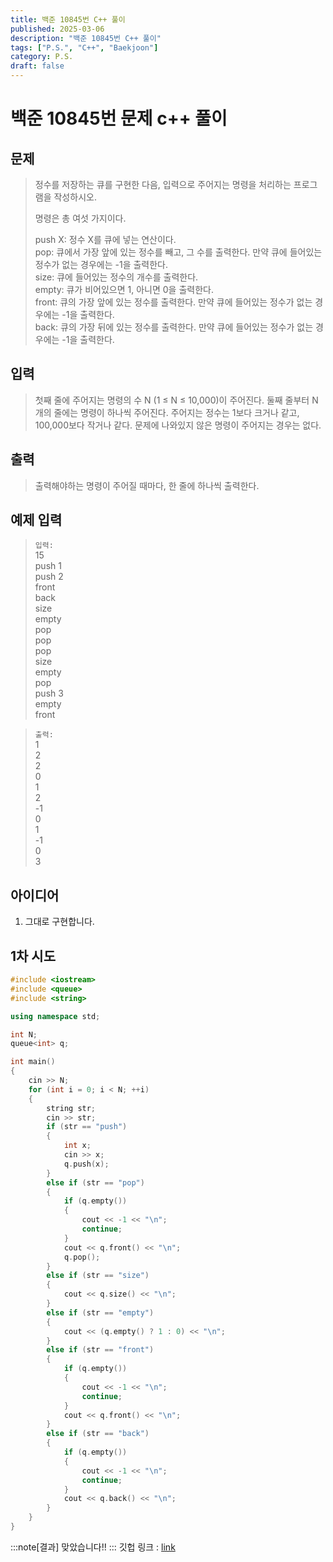```yaml
---
title: 백준 10845번 C++ 풀이
published: 2025-03-06
description: "백준 10845번 C++ 풀이"
tags: ["P.S.", "C++", "Baekjoon"]
category: P.S.
draft: false
---
```


# 백준 10845번 문제 c++ 풀이

## 문제 

> 정수를 저장하는 큐를 구현한 다음, 입력으로 주어지는 명령을 처리하는 프로그램을 작성하시오.  
>   
> 명령은 총 여섯 가지이다.  
>   
> push X: 정수 X를 큐에 넣는 연산이다.  
> pop: 큐에서 가장 앞에 있는 정수를 빼고, 그 수를 출력한다. 만약 큐에 들어있는 정수가 없는 경우에는 -1을 출력한다.  
> size: 큐에 들어있는 정수의 개수를 출력한다.  
> empty: 큐가 비어있으면 1, 아니면 0을 출력한다.  
> front: 큐의 가장 앞에 있는 정수를 출력한다. 만약 큐에 들어있는 정수가 없는 경우에는 -1을 출력한다.  
> back: 큐의 가장 뒤에 있는 정수를 출력한다. 만약 큐에 들어있는 정수가 없는 경우에는 -1을 출력한다.  

## 입력

> 첫째 줄에 주어지는 명령의 수 N (1 ≤ N ≤ 10,000)이 주어진다. 둘째 줄부터 N개의 줄에는 명령이 하나씩 주어진다. 주어지는 정수는 1보다 크거나 같고, 100,000보다 작거나 같다. 문제에 나와있지 않은 명령이 주어지는 경우는 없다.

## 출력

> 출력해야하는 명령이 주어질 때마다, 한 줄에 하나씩 출력한다.


## 예제 입력

> `입력:`  
> 15  
> push 1  
> push 2  
> front  
> back  
> size  
> empty  
> pop  
> pop  
> pop  
> size  
> empty  
> pop  
> push 3  
> empty  
> front  

>`출력:`  
> 1  
> 2  
> 2  
> 0  
> 1  
> 2  
> -1  
> 0  
> 1  
> -1  
> 0  
> 3  
## 아이디어

1. 그대로 구현합니다.

## 1차 시도

```cpp
#include <iostream>
#include <queue>
#include <string>

using namespace std;

int N;
queue<int> q;

int main()
{
    cin >> N;
    for (int i = 0; i < N; ++i)
    {
        string str;
        cin >> str;
        if (str == "push")
        {
            int x;
            cin >> x;
            q.push(x);
        }
        else if (str == "pop")
        {
            if (q.empty())
            {
                cout << -1 << "\n";
                continue;
            }
            cout << q.front() << "\n";
            q.pop();
        }
        else if (str == "size")
        {
            cout << q.size() << "\n";
        }
        else if (str == "empty")
        {
            cout << (q.empty() ? 1 : 0) << "\n";
        }
        else if (str == "front")
        {
            if (q.empty())
            {
                cout << -1 << "\n";
                continue;
            }
            cout << q.front() << "\n";
        }
        else if (str == "back")
        {
            if (q.empty())
            {
                cout << -1 << "\n";
                continue;
            }
            cout << q.back() << "\n";
        }
    }
}
```

:::note[결과]
맞았습니다!!
:::
깃헙 링크 : [link](https://github.com/Ushio-Hayase/Baekjoon/tree/main/%EB%B0%B1%EC%A4%80/Silver/10845.%E2%80%85%ED%81%90)